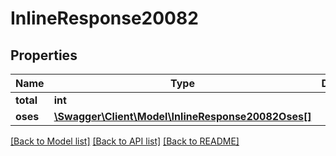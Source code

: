 # InlineResponse20082

## Properties
Name | Type | Description | Notes
------------ | ------------- | ------------- | -------------
**total** | **int** |  | [optional] 
**oses** | [**\Swagger\Client\Model\InlineResponse20082Oses[]**](InlineResponse20082Oses.md) |  | [optional] 

[[Back to Model list]](../README.md#documentation-for-models) [[Back to API list]](../README.md#documentation-for-api-endpoints) [[Back to README]](../README.md)


